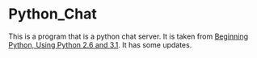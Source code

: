 # Python_Chat

This is a program that is a python chat server.  It is taken from <a href="http://www.wrox.com/WileyCDA/WroxTitle/Beginning-Python-Using-Python-2-6-and-Python-3-1.productCd-0470414634.html">Beginning Python, Using Python 2.6 and 3.1</a>.  It has some updates.
